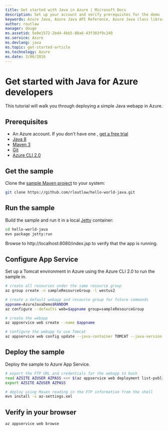 ```yaml
---
title: Get started with Java in Azure | Microsoft Docs
description: Set up your account and verify prerequistes for the demo
keywords: Azure Java, Azure Java API Reference, Azure Java class library, Azure SDK
author: routlaw
manager: douge
ms.assetid: 5e0e1572-2bd4-4bb5-88a6-43f383f9c240
ms.service: Azure
ms.devlang: java
ms.topic: get-started-article
ms.technology: Azure
ms.date: 3/06/2016
---
```


# Get started with Java for Azure developers

This tutorial will walk you through deploying a simple Java webapp in Azure.

## Prerequisites

- An Azure account. If you don't have one , [get a free trial](https://azure.microsoft.com/free/)
- [Java 8](http://www.oracle.com/technetwork/java/javase/downloads/index.html)
- [Maven 3](http://maven.apache.org/download.cgi)
- [Git](https://git-scm.com/downloads)
- [Azure CLI 2.0](https://docs.microsoft.com/en-us/cli/azure/install-az-cli2)

## Get the sample

Clone the [sample Maven project](https://github.com/rloutlaw/hello-world-java) to your system:

```bash
git clone https://github.com/rloutlaw/hello-world-java.git
```

## Run the sample

Build the sample and run it in a local [Jetty](http://www.eclipse.org/jetty/) container:

```bash
cd hello-world-java
mvn package jetty:run
```

Browse to http://localhost:8080/index.jsp to verify that the app is running.

## Configure App Service

Set up a Tomcat environment in Azure using the Azure CLI 2.0 to run the sample in.

```bash
# create all resources under the same resource group
az group create -n sampleResourceGroup -l westus2

# create a default webapp and resource group for future commands
appname=AzureJavaDemo$RANDOM
az configure --defaults web=$appname group=sampleResourceGroup

# create the webapp
az appservice web create --name $appname

# configure the webapp to use Tomcat 
az appservice web config update --java-container TOMCAT --java-version 1.8.0_73 --java-container-version 8.5
```

## Deploy the sample 

Deploy the sample to Azure App Service. 

```bash
# export the FTP URL and credentials for the webapp to bash
read AZSITE AZUSER AZPASS <<< $(az appservice web deployment list-publishing-profiles --query "[?publishMethod=='FTP'].{URL:publishUrl, Username:userName,Password:userPWD}" --output tsv)
export AZSITE AZUSER AZPASS

# deploy using Maven reading in the FTP information from the shell
mvn install -s az-settings.xml
```

## Verify in your browser

```bash
az appservice web browse
```

